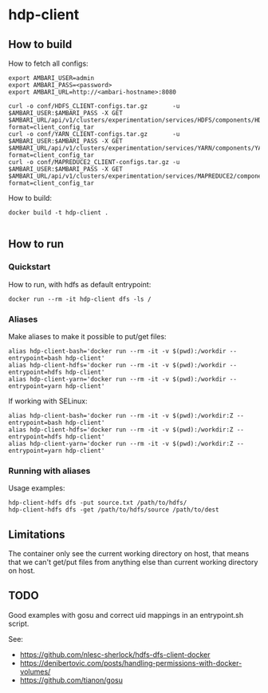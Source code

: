 # hdp-client

## How to build

How to fetch all configs:
```
export AMBARI_USER=admin
export AMBARI_PASS=<password>
export AMBARI_URL=http://<ambari-hostname>:8080

curl -o conf/HDFS_CLIENT-configs.tar.gz       -u $AMBARI_USER:$AMBARI_PASS -X GET $AMBARI_URL/api/v1/clusters/experimentation/services/HDFS/components/HDFS_CLIENT?format=client_config_tar
curl -o conf/YARN_CLIENT-configs.tar.gz       -u $AMBARI_USER:$AMBARI_PASS -X GET $AMBARI_URL/api/v1/clusters/experimentation/services/YARN/components/YARN_CLIENT?format=client_config_tar
curl -o conf/MAPREDUCE2_CLIENT-configs.tar.gz -u $AMBARI_USER:$AMBARI_PASS -X GET $AMBARI_URL/api/v1/clusters/experimentation/services/MAPREDUCE2/components/MAPREDUCE2_CLIENT?format=client_config_tar

```

How to build:
``` 
docker build -t hdp-client .
    
```

## How to run 

### Quickstart

How to run, with hdfs as default entrypoint:
```
docker run --rm -it hdp-client dfs -ls /
```

### Aliases

Make aliases to make it possible to put/get files:
```
alias hdp-client-bash='docker run --rm -it -v $(pwd):/workdir --entrypoint=bash hdp-client'
alias hdp-client-hdfs='docker run --rm -it -v $(pwd):/workdir --entrypoint=hdfs hdp-client'
alias hdp-client-yarn='docker run --rm -it -v $(pwd):/workdir --entrypoint=yarn hdp-client'
```

If working with SELinux:
```
alias hdp-client-bash='docker run --rm -it -v $(pwd):/workdir:Z --entrypoint=bash hdp-client'
alias hdp-client-hdfs='docker run --rm -it -v $(pwd):/workdir:Z --entrypoint=hdfs hdp-client'
alias hdp-client-yarn='docker run --rm -it -v $(pwd):/workdir:Z --entrypoint=yarn hdp-client'
```

### Running with aliases

Usage examples:
```
hdp-client-hdfs dfs -put source.txt /path/to/hdfs/
hdp-client-hdfs dfs -get /path/to/hdfs/source /path/to/dest
```

## Limitations

The container only see the current working directory on host, that means that we can't get/put files from anything else than current working directory on host.

## TODO

Good examples with gosu and correct uid mappings in an entrypoint.sh script.

See:
- https://github.com/nlesc-sherlock/hdfs-dfs-client-docker
- https://denibertovic.com/posts/handling-permissions-with-docker-volumes/
- https://github.com/tianon/gosu
